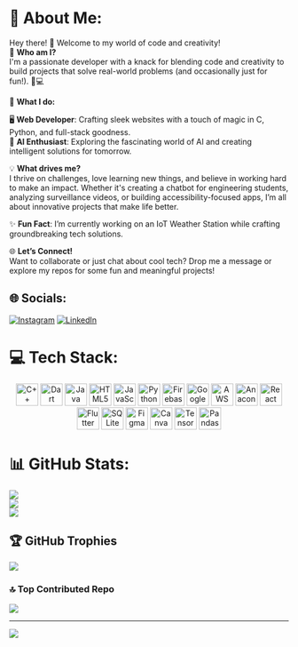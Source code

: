 # 💫 About Me:
Hey there! 👋 Welcome to my world of code and creativity!  
🚀 **Who am I?**  
I'm a passionate developer with a knack for blending code and creativity to build projects that solve real-world problems (and occasionally just for fun!). 🎨💻  

🌟 **What I do:**  

🖥️ **Web Developer**: Crafting sleek websites with a touch of magic in C, Python, and full-stack goodness.  
🤖 **AI Enthusiast**: Exploring the fascinating world of AI and creating intelligent solutions for tomorrow.  

💡 **What drives me?**  
I thrive on challenges, love learning new things, and believe in working hard to make an impact. Whether it's creating a chatbot for engineering students, analyzing surveillance videos, or building accessibility-focused apps, I’m all about innovative projects that make life better.  

✨ **Fun Fact**: I’m currently working on an IoT Weather Station while crafting groundbreaking tech solutions.  

🌐 **Let’s Connect!**  
Want to collaborate or just chat about cool tech? Drop me a message or explore my repos for some fun and meaningful projects!  

## 🌐 Socials:
[![Instagram](https://img.shields.io/badge/Instagram-%23E4405F.svg?logo=Instagram&logoColor=white)](https://instagram.com/abinvarghese.__) [![LinkedIn](https://img.shields.io/badge/LinkedIn-%230077B5.svg?logo=linkedin&logoColor=white)](https://linkedin.com/in/abin-varghese-315012280)  

# 💻 Tech Stack:
<div align="center">
  <img src="https://cdn.jsdelivr.net/gh/devicons/devicon/icons/cplusplus/cplusplus-original.svg" alt="C++" width="40" height="40"/>  
  <img src="https://cdn.jsdelivr.net/gh/devicons/devicon/icons/dart/dart-original.svg" alt="Dart" width="40" height="40"/>  
  <img src="https://cdn.jsdelivr.net/gh/devicons/devicon/icons/java/java-original.svg" alt="Java" width="40" height="40"/>  
  <img src="https://cdn.jsdelivr.net/gh/devicons/devicon/icons/html5/html5-original.svg" alt="HTML5" width="40" height="40"/>  
  <img src="https://cdn.jsdelivr.net/gh/devicons/devicon/icons/javascript/javascript-original.svg" alt="JavaScript" width="40" height="40"/>  
  <img src="https://cdn.jsdelivr.net/gh/devicons/devicon/icons/python/python-original.svg" alt="Python" width="40" height="40"/>  
  <img src="https://cdn.jsdelivr.net/gh/devicons/devicon/icons/firebase/firebase-plain.svg" alt="Firebase" width="40" height="40"/>  
  <img src="https://cdn.jsdelivr.net/gh/devicons/devicon/icons/googlecloud/googlecloud-original.svg" alt="Google Cloud" width="40" height="40"/>  
  <img src="https://cdn.jsdelivr.net/gh/devicons/devicon/icons/amazonwebservices/amazonwebservices-original.svg" alt="AWS" width="40" height="40"/>  
  <img src="https://cdn.jsdelivr.net/gh/devicons/devicon/icons/anaconda/anaconda-original.svg" alt="Anaconda" width="40" height="40"/>  
  <img src="https://cdn.jsdelivr.net/gh/devicons/devicon/icons/react/react-original.svg" alt="React" width="40" height="40"/>  
  <img src="https://cdn.jsdelivr.net/gh/devicons/devicon/icons/flutter/flutter-original.svg" alt="Flutter" width="40" height="40"/>  
  <img src="https://cdn.jsdelivr.net/gh/devicons/devicon/icons/sqlite/sqlite-original.svg" alt="SQLite" width="40" height="40"/>  
  <img src="https://cdn.jsdelivr.net/gh/devicons/devicon/icons/figma/figma-original.svg" alt="Figma" width="40" height="40"/>  
  <img src="https://cdn.jsdelivr.net/gh/devicons/devicon/icons/canva/canva-original.svg" alt="Canva" width="40" height="40"/>  
  <img src="https://cdn.jsdelivr.net/gh/devicons/devicon/icons/tensorflow/tensorflow-original.svg" alt="TensorFlow" width="40" height="40"/>  
  <img src="https://cdn.jsdelivr.net/gh/devicons/devicon/icons/pandas/pandas-original.svg" alt="Pandas" width="40" height="40"/>  
</div>

# 📊 GitHub Stats:
![](https://github-readme-stats.vercel.app/api?username=AbinVarghese1&theme=aura&hide_border=false&include_all_commits=true&count_private=false)  
![](https://github-readme-streak-stats.herokuapp.com/?user=AbinVarghese1&theme=aura&hide_border=false)  
![](https://github-readme-stats.vercel.app/api/top-langs/?username=AbinVarghese1&theme=aura&hide_border=false&include_all_commits=true&count_private=false&layout=compact)  

## 🏆 GitHub Trophies
![](https://github-profile-trophy.vercel.app/?username=AbinVarghese1&theme=aura&no-frame=false&no-bg=true&margin-w=4)  

### 🔝 Top Contributed Repo
![](https://github-contributor-stats.vercel.app/api?username=AbinVarghese1&limit=5&theme=aura&combine_all_yearly_contributions=true)  

---  
[![](https://visitcount.itsvg.in/api?id=AbinVarghese1&icon=0&color=6)](https://visitcount.itsvg.in)  

